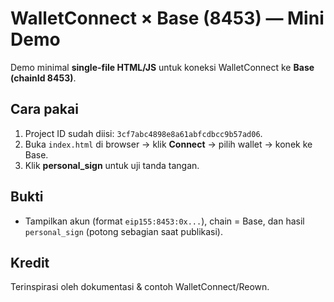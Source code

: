 # WalletConnect × Base (8453) — Mini Demo

Demo minimal **single-file HTML/JS** untuk koneksi WalletConnect ke **Base (chainId 8453)**.

## Cara pakai
1. Project ID sudah diisi: `3cf7abc4898e8a61abfcdbcc9b57ad06`.
2. Buka `index.html` di browser → klik **Connect** → pilih wallet → konek ke Base.
3. Klik **personal_sign** untuk uji tanda tangan.

## Bukti
- Tampilkan akun (format `eip155:8453:0x...`), chain = Base, dan hasil `personal_sign` (potong sebagian saat publikasi).

## Kredit
Terinspirasi oleh dokumentasi & contoh WalletConnect/Reown.
